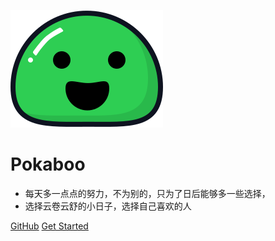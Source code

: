 ![logo](docs/icon/title.svg) 
# Pokaboo
* 每天多一点点的努力，不为别的，只为了日后能够多一些选择，
* 选择云卷云舒的小日子，选择自己喜欢的人


[GitHub](https://github.com/Pokaboo) [Get Started](#Pokaboo)

